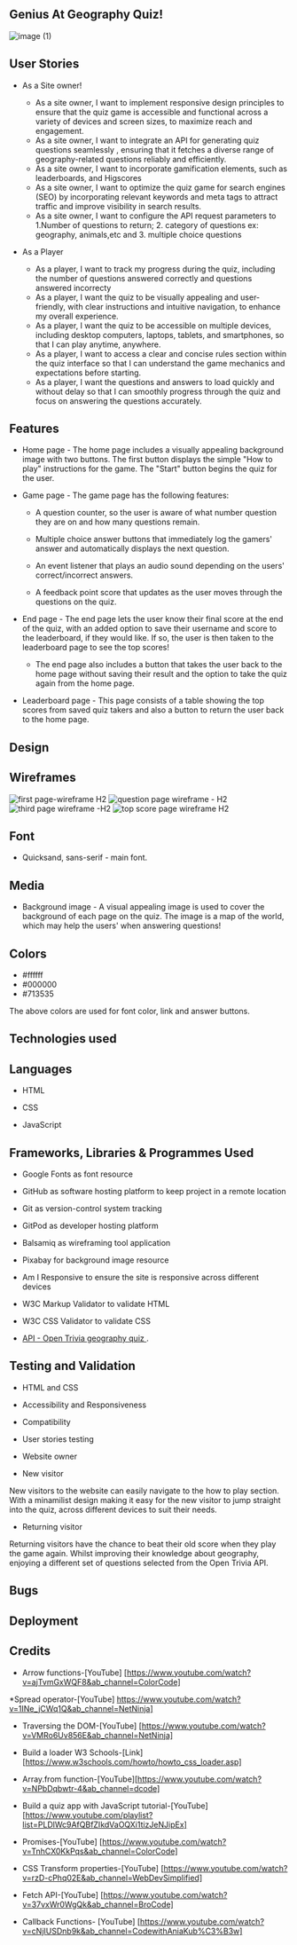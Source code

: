 ## Genius At Geography Quiz!

![image (1)](https://github.com/jenaleigh01/genius-at-geography-quiz/assets/153202221/28954582-f65f-417d-be57-b088e810e79c)


## User Stories
* As a Site owner!

  * As a site owner, I want to implement responsive design principles to ensure that the quiz game is accessible and functional across a variety of devices and screen sizes, to maximize reach and engagement.
  * As a site owner, I want to integrate an API for generating quiz questions seamlessly , ensuring that it fetches a diverse range of geography-related questions reliably and  efficiently.
  * As a site owner, I want to incorporate gamification elements, such as  leaderboards, and Higscores
  * As a site owner, I want to optimize the quiz game for search engines (SEO) by incorporating relevant keywords and meta tags to attract  traffic and improve visibility in search results.
  * As a site owner, I want to configure the API request parameters to  1.Number of questions to return; 2. category of questions ex: geography, animals,etc and 3. multiple choice questions
* As a Player
  * As a player, I want to track my progress during the quiz, including the number of questions answered correctly and questions answered incorrecty
  * As a player, I want the quiz to be visually appealing and user-friendly, with clear instructions and intuitive navigation, to enhance my overall experience.
  * As a player, I want the quiz to be accessible on multiple devices, including desktop computers, laptops, tablets, and smartphones, so that I can play anytime, anywhere.
  * As a player, I want to access a clear and concise rules section within the quiz interface so that I can understand the game mechanics and expectations before starting.
  * As a player, I want the questions and answers to load quickly and without delay so that I can smoothly progress through the quiz and focus on answering the questions accurately.

## Features
* Home page - The home page includes a visually appealing background image with two buttons. The first button displays the simple "How to play" instructions for the game. The "Start" button begins the quiz for the user. 

* Game page - The game page has the following features:

    * A question counter, so the user is aware of what number question they are on and how many questions remain.

    * Multiple choice answer buttons that immediately log the gamers' answer and automatically displays the next question. 

    * An event listener that plays an audio sound depending on the users' correct/incorrect answers.

    * A feedback point score that updates as the user moves through the questions on the quiz.

* End page - The end page lets the user know their final score at the end of the quiz, with an added option to save their username and score to the leaderboard, if they would like. If so, the user is then taken to the leaderboard page to see the top scores!
    * The end page also includes a button that takes the user back to the home page without saving their result and the option to take the quiz again from the home page.

* Leaderboard page - This page consists of a table showing the top scores from saved quiz takers and also a button to return the user back to the home page.

## Design

## Wireframes

![first page-wireframe H2](https://github.com/MorgaanW/genius-at-geography-quiz/assets/76822546/954ee76a-4632-466c-9530-ddcbe7520a1c)
![question page wireframe - H2](https://github.com/jenaleigh01/genius-at-geography-quiz/assets/153202221/3155ca6a-8f06-426e-8267-51cf13cf8bb2)
![third page wireframe -H2](https://github.com/jenaleigh01/genius-at-geography-quiz/assets/153202221/0b25cf66-6b1d-472e-b9f1-8b023710f302)
![top score page wireframe H2 ](https://github.com/jenaleigh01/genius-at-geography-quiz/assets/153202221/43421560-354c-4978-822c-7fbd3d4e2d9c)

## Font

* Quicksand, sans-serif - main font.

## Media

* Background image - A visual appealing image is used to cover the background of each page on the quiz. The image is a map of the world, which may help the users' when answering questions! 

## Colors

* #ffffff
* #000000
* #713535

The above colors are used for font color, link and answer buttons.


## Technologies used

## Languages
* HTML 

* CSS 

* JavaScript

 ## Frameworks, Libraries & Programmes Used

* Google Fonts as font resource

* GitHub as software hosting platform to keep project in a remote location

* Git as version-control system tracking

* GitPod as developer hosting platform

* Balsamiq as wireframing tool application

* Pixabay for background image resource

* Am I Responsive to ensure the site is responsive across different devices

* W3C Markup Validator to validate HTML

* W3C CSS Validator to validate CSS

* [API - Open Trivia geography quiz ](https://opentdb.com/api_config.php).  

## Testing and Validation
* HTML and CSS
  
* Accessibility and Responsiveness
  
* Compatibility
  
* User stories testing
  
* Website owner
     
* New visitor
  
New visitors to the website can easily navigate to the how to play section. With a minamilist design making it easy for the new visitor to jump straight into the quiz, across different devices to suit their needs. 
 
* Returning visitor
 
Returning visitors have the chance to beat their old score when they play the game again. Whilst improving their knowledge about geography, enjoying a different set of questions selected from the Open Trivia API.

## Bugs
## Deployment
## Credits

* Arrow functions-[YouTube] [https://www.youtube.com/watch?v=ajTvmGxWQF8&ab_channel=ColorCode]
  
*Spread operator-[YouTube] https://www.youtube.com/watch?v=1INe_jCWq1Q&ab_channel=NetNinja]

* Traversing the DOM-[YouTube] [https://www.youtube.com/watch?v=VMRo6Uv856E&ab_channel=NetNinja]
  
* Build a loader W3 Schools-[Link] [https://www.w3schools.com/howto/howto_css_loader.asp]

* Array.from function-[YouTube][https://www.youtube.com/watch?v=NPbDqbwtr-4&ab_channel=dcode]
    
* Build a quiz app with JavaScript tutorial-[YouTube] [https://www.youtube.com/playlist?list=PLDlWc9AfQBfZIkdVaOQXi1tizJeNJipEx]
  
* Promises-[YouTube] [https://www.youtube.com/watch?v=TnhCX0KkPqs&ab_channel=ColorCode]
  
* CSS Transform properties-[YouTube] [https://www.youtube.com/watch?v=rzD-cPhq02E&ab_channel=WebDevSimplified]
  
* Fetch API-[YouTube] [https://www.youtube.com/watch?v=37vxWr0WgQk&ab_channel=BroCode]

* Callback Functions- [YouTube] [https://www.youtube.com/watch?v=cNjIUSDnb9k&ab_channel=CodewithAniaKub%C3%B3w]



